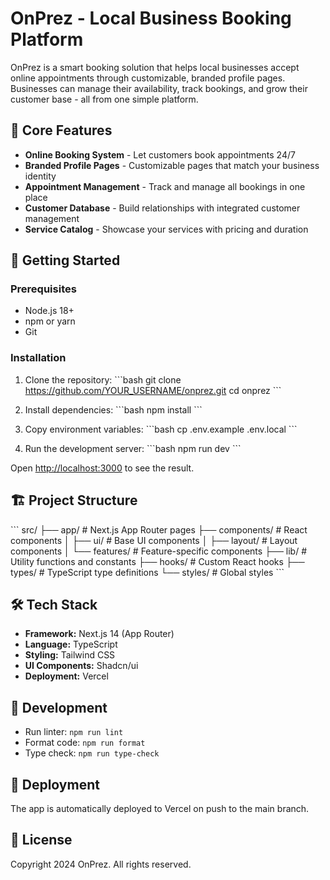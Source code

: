 # OnPrez - Local Business Booking Platform

OnPrez is a smart booking solution that helps local businesses accept online appointments through customizable, branded profile pages. Businesses can manage their availability, track bookings, and grow their customer base - all from one simple platform.

## 🎯 Core Features

- **Online Booking System** - Let customers book appointments 24/7
- **Branded Profile Pages** - Customizable pages that match your business identity
- **Appointment Management** - Track and manage all bookings in one place
- **Customer Database** - Build relationships with integrated customer management
- **Service Catalog** - Showcase your services with pricing and duration

## 🚀 Getting Started

### Prerequisites

- Node.js 18+
- npm or yarn
- Git

### Installation

1. Clone the repository:
   \`\`\`bash
   git clone https://github.com/YOUR_USERNAME/onprez.git
   cd onprez
   \`\`\`

2. Install dependencies:
   \`\`\`bash
   npm install
   \`\`\`

3. Copy environment variables:
   \`\`\`bash
   cp .env.example .env.local
   \`\`\`

4. Run the development server:
   \`\`\`bash
   npm run dev
   \`\`\`

Open [http://localhost:3000](http://localhost:3000) to see the result.

## 🏗️ Project Structure

\`\`\`
src/
├── app/ # Next.js App Router pages
├── components/ # React components
│ ├── ui/ # Base UI components
│ ├── layout/ # Layout components
│ └── features/ # Feature-specific components
├── lib/ # Utility functions and constants
├── hooks/ # Custom React hooks
├── types/ # TypeScript type definitions
└── styles/ # Global styles
\`\`\`

## 🛠️ Tech Stack

- **Framework:** Next.js 14 (App Router)
- **Language:** TypeScript
- **Styling:** Tailwind CSS
- **UI Components:** Shadcn/ui
- **Deployment:** Vercel

## 📝 Development

- Run linter: `npm run lint`
- Format code: `npm run format`
- Type check: `npm run type-check`

## 🚢 Deployment

The app is automatically deployed to Vercel on push to the main branch.

## 📄 License

Copyright 2024 OnPrez. All rights reserved.
